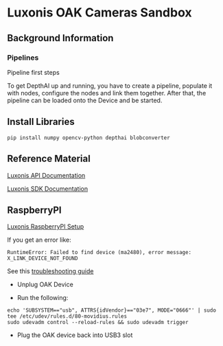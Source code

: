 # Luxonis OAK Cameras Sandbox


## Background Information


### Pipelines

Pipeline first steps

To get DepthAI up and running, you have to create a pipeline, populate it with nodes, configure the nodes and link them together. After that, the pipeline can be loaded onto the Device and be started.


## Install Libraries

```shell
pip install numpy opencv-python depthai blobconverter
```


## Reference Material

[Luxonis API Documentation](https://docs.luxonis.com/projects/api/en/latest/)

[Luxonis SDK Documentation](https://docs.luxonis.com/projects/sdk/en/latest/)

## RaspberryPI

[Luxonis RaspberryPI Setup](https://docs.luxonis.com/projects/api/en/latest/install/#raspberry-pi-os)

If you get an error like:

```text
RuntimeError: Failed to find device (ma2480), error message: X_LINK_DEVICE_NOT_FOUND
```

See this [troubleshooting guide](https://docs.luxonis.com/en/latest/pages/troubleshooting/)

* Unplug OAK Device

* Run the following:
```shell
echo 'SUBSYSTEM=="usb", ATTRS{idVendor}=="03e7", MODE="0666"' | sudo tee /etc/udev/rules.d/80-movidius.rules
sudo udevadm control --reload-rules && sudo udevadm trigger
```

* Plug the OAK device back into USB3 slot